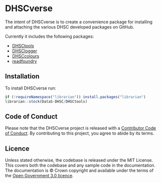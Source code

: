 
<!-- README.md is generated from README.Rmd. Please edit that file -->

# DHSCverse

The intent of DHSCverse is to create a convenience package for
installing and attaching the various DHSC developed packages on GitHub.

Currently it includes the following packages:

- [DHSCtools](https://github.com/DataS-DHSC/DHSCtools)
- [DHSClogger](https://github.com/DataS-DHSC/DHSClogger)
- [DHSCcolours](https://github.com/DataS-DHSC/DHSCcolours)
- [readfoundry](https://github.com/DataS-DHSC/readfoundry)

## Installation

To install DHSCverse run:

``` r
if (!requireNamespace("librarian")) install.packages("librarian")
librarian::stock(DataS-DHSC/DHSCtools)
```

## Code of Conduct

Please note that the DHSCverse project is released with a [Contributor
Code of
Conduct](https://contributor-covenant.org/version/2/1/CODE_OF_CONDUCT.html).
By contributing to this project, you agree to abide by its terms.

## Licence

Unless stated otherwise, the codebase is released under the MIT License.
This covers both the codebase and any sample code in the documentation.
The documentation is © Crown copyright and available under the terms of
the [Open Government 3.0
licence](https://www.nationalarchives.gov.uk/doc/open-government-licence/version/3/).
